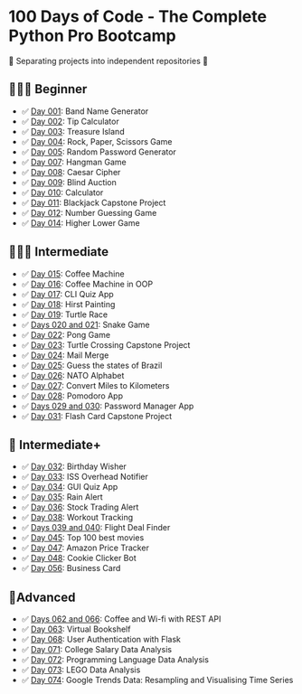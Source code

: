 # 100 Days of Code - The Complete Python Pro Bootcamp

:construction: Separating projects into independent repositories :construction:

## 👨🏻‍🎓 Beginner

- :white_check_mark: [Day 001](day-001): Band Name Generator 
- :white_check_mark: [Day 002](day-002): Tip Calculator
- :white_check_mark: [Day 003](day-003): Treasure Island
- :white_check_mark: [Day 004](https://github.com/ig0r-ferreira/rock-paper-scissors-game): Rock, Paper, Scissors Game
- :white_check_mark: [Day 005](day-005): Random Password Generator
- :white_check_mark: [Day 007](day-007): Hangman Game
- :white_check_mark: [Day 008](https://github.com/ig0r-ferreira/caesar-cipher): Caesar Cipher
- :white_check_mark: [Day 009](day-009): Blind Auction
- :white_check_mark: [Day 010](day-010): Calculator
- :white_check_mark: [Day 011](day-011): Blackjack Capstone Project
- :white_check_mark: [Day 012](https://github.com/ig0r-ferreira/number-guessing-game): Number Guessing Game
- :white_check_mark: [Day 014](https://github.com/ig0r-ferreira/higher-lower-game): Higher Lower Game

## 🏋🏻‍♂ Intermediate

- :white_check_mark: [Day 015](day-015): Coffee Machine
- :white_check_mark: [Day 016](day-016): Coffee Machine in OOP
- :white_check_mark: [Day 017](https://github.com/ig0r-ferreira/quizzler-app/tree/cli-version): CLI Quiz App
- :white_check_mark: [Day 018](day-018): Hirst Painting
- :white_check_mark: [Day 019](day-019): Turtle Race
- :white_check_mark: [Days 020 and 021](day-020-and-021): Snake Game
- :white_check_mark: [Day 022](day-022): Pong Game
- :white_check_mark: [Day 023](day-023): Turtle Crossing Capstone Project
- :white_check_mark: [Day 024](day-024): Mail Merge
- :white_check_mark: [Day 025](day-025): Guess the states of Brazil
- :white_check_mark: [Day 026](day-026): NATO Alphabet
- :white_check_mark: [Day 027](day-027): Convert Miles to Kilometers
- :white_check_mark: [Day 028](day-028): Pomodoro App
- :white_check_mark: [Days 029 and 030](day-029-and-030): Password Manager App
- :white_check_mark: [Day 031](day-031): Flash Card Capstone Project

## 💪 Intermediate+
- :white_check_mark: [Day 032](day-032): Birthday Wisher
- :white_check_mark: [Day 033](https://github.com/ig0r-ferreira/iss-overhead-notifier): ISS Overhead Notifier
- :white_check_mark: [Day 034](https://github.com/ig0r-ferreira/quizzler-app/tree/main): GUI Quiz App
- :white_check_mark: [Day 035](https://github.com/ig0r-ferreira/rain-alert): Rain Alert
- :white_check_mark: [Day 036](https://github.com/ig0r-ferreira/stock-trading-alert): Stock Trading Alert
- :white_check_mark: [Day 038](https://github.com/ig0r-ferreira/workout-tracking): Workout Tracking
- :white_check_mark: [Days 039 and 040](https://github.com/ig0r-ferreira/flight-deal-finder): Flight Deal Finder
- :white_check_mark: [Day 045](https://github.com/ig0r-ferreira/top-100-best-movies): Top 100 best movies
- :white_check_mark: [Day 047](https://github.com/ig0r-ferreira/amazon-price-tracker): Amazon Price Tracker
- :white_check_mark: [Day 048](https://github.com/ig0r-ferreira/cookieclicker): Cookie Clicker Bot
- :white_check_mark: [Day 056](https://github.com/ig0r-ferreira/business-card): Business Card

## 🚀Advanced
- :white_check_mark: [Days 062 and 066](https://github.com/ig0r-ferreira/coffee-and-wifi): Coffee and Wi-fi with REST API
- :white_check_mark: [Day 063](https://github.com/ig0r-ferreira/virtual-bookshelf): Virtual Bookshelf
- :white_check_mark: [Day 068](https://github.com/ig0r-ferreira/flask-user-auth-example): User Authentication with Flask
- :white_check_mark: [Day 071](day-071): College Salary Data Analysis
- :white_check_mark: [Day 072](day-072): Programming Language Data Analysis
- :white_check_mark: [Day 073](day-073): LEGO Data Analysis
- :white_check_mark: [Day 074](day-074): Google Trends Data: Resampling and Visualising Time Series